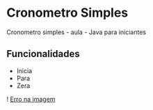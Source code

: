 
# Cronometro Simples

Cronometro simples - aula - Java para iniciantes


## Funcionalidades

- Inicia
- Para
- Zera

! [ Erro na imagem ](URL_da_Imagem)

